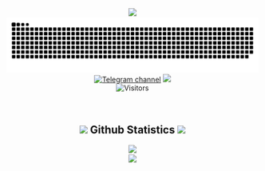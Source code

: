 <div align="center">
  <div align="center">
  </div>
  <img width="80%" src="https://readme-typing-svg.herokuapp.com?font=Lalezar&size=30&color=2863C9&center=true&vCenter=true&width=440&lines=👋+Hey%2C+I%E2%80%99m+hungdaqq!"/>
  <br>
  <picture>
    <source
      media="(prefers-color-scheme: dark)"
      srcset="https://raw.githubusercontent.com/platane/snk/output/github-contribution-grid-snake-dark.svg"
    />
    <source
      media="(prefers-color-scheme: light)"
      srcset="https://raw.githubusercontent.com/platane/snk/output/github-contribution-grid-snake.svg"
    />
    <img
      alt="github contribution grid snake animation"
      src="https://raw.githubusercontent.com/platane/snk/output/github-contribution-grid-snake.svg"
    />
  </picture>
  <br>
 <a href="https://t.me/hungdaqq"><img src="https://img.shields.io/badge/-Channel-1a1b27?style=for-the-badge&logo=telegram" alt="Telegram channel"></a>
  <a href="mailto:hungdaqq@gmail.com"><img src="https://img.shields.io/badge/Mail-%232E87FB?style=for-the-badge&logo=gmail&logoColor=white&color=C71610"/></a>
  <br>
  <img alt="Visitors" src="https://komarev.com/ghpvc/?username=hungdaqq&label=Profile%20Visits&style=for-the-badge" />
  <br>
  <br>
</div>

<br>

<div id="stats" align="center" style="display: flex; flex-direction: column;">
    <h2><img src="https://raw.githubusercontent.com/Tarikul-Islam-Anik/Telegram-Animated-Emojis/main/Animals%20and%20Nature/Fire.webp" width="30"> <font color="#111111"> Github Statistics <img src="https://raw.githubusercontent.com/Tarikul-Islam-Anik/Telegram-Animated-Emojis/main/Animals%20and%20Nature/Fire.webp" width="30"></h2>
    <img height="150px" src="https://github-readme-stats.vercel.app/api?username=hungdaqq&show_icons=true&theme=transparent&line_height=21" />
    <br>
    <img height="200px" src="http://github-profile-summary-cards.vercel.app/api/cards/profile-details?username=hungdaqq&theme=github" />
</div>
